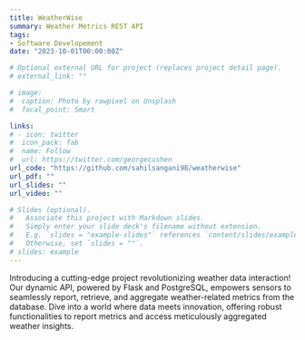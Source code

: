 ```yaml
---
title: WeatherWise
summary: Weather Metrics REST API
tags:
- Software Developement
date: "2023-10-01T00:00:00Z"

# Optional external URL for project (replaces project detail page).
# external_link: ""

# image:
#  caption: Photo by rawpixel on Unsplash
#  focal_point: Smart

links:
# - icon: twitter
#  icon_pack: fab
#  name: Follow
#  url: https://twitter.com/georgecushen
url_code: "https://github.com/sahilsangani98/weatherwise"
url_pdf: ""
url_slides: ""
url_video: ""

# Slides (optional).
#   Associate this project with Markdown slides.
#   Simply enter your slide deck's filename without extension.
#   E.g. `slides = "example-slides"` references `content/slides/example-slides.md`.
#   Otherwise, set `slides = ""`.
# slides: example
---
```

Introducing a cutting-edge project revolutionizing weather data interaction! Our dynamic API, powered by Flask and PostgreSQL, empowers sensors to seamlessly report, retrieve, and aggregate weather-related metrics from the database. Dive into a world where data meets innovation, offering robust functionalities to report metrics and access meticulously aggregated weather insights. 
